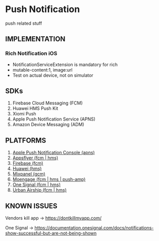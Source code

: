 # Push Notification
push related stuff

## IMPLEMENTATION

### Rich Notification iOS
- NotificationServiceExtension is mandatory for rich
- mutable-content:1, image:url
- Test on actual device, not on simulator

## SDKs
1. Firebase Cloud Messaging (FCM)
2. Huawei HMS Push Kit
3. Xiomi Push
4. Apple Push Notification Service (APNS)
5. Amazon Device Messaging (ADM)


## PLATFORMS
1. [Apple Push Notification Console (apns)](Apple)
2. [Appsflyer (fcm | hms)](Appsflyer)
3. [Firebase (fcm)](Firebase)
4. [Huawei (hms)](Huawei)
5. [Mixpanel (gcm)](Mixpanel)
6. [Moengage (fcm | hms | push-amp)](Moengage)
7. [One Signal (fcm | hms)](OneSignal)
8. [Urban Airship (fcm | hms)](Airship)

## KNOWN ISSUES

Vendors kill app -> https://dontkillmyapp.com/

One Signal -> https://documentation.onesignal.com/docs/notifications-show-successful-but-are-not-being-shown
   
